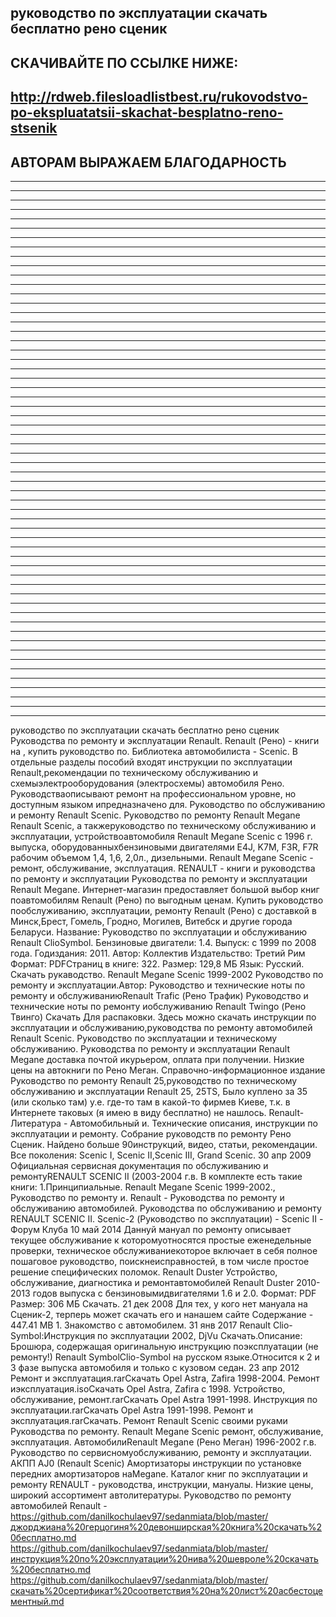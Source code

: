 руководство по эксплуатации скачать бесплатно рено сценик
--------------------------------------------------
СКАЧИВАЙТЕ ПО ССЫЛКЕ НИЖЕ:
--------------------------------------------------
http://rdweb.filesloadlistbest.ru/rukovodstvo-po-ekspluatatsii-skachat-besplatno-reno-stsenik
--------------------------------------------------
АВТОРАМ ВЫРАЖАЕМ БЛАГОДАРНОСТЬ
--------------------------------------------------
--------------------------------------------------
--------------------------------------------------
--------------------------------------------------
--------------------------------------------------
--------------------------------------------------
--------------------------------------------------
--------------------------------------------------
--------------------------------------------------
--------------------------------------------------
--------------------------------------------------
--------------------------------------------------
--------------------------------------------------
--------------------------------------------------
--------------------------------------------------
--------------------------------------------------
--------------------------------------------------
--------------------------------------------------
--------------------------------------------------
--------------------------------------------------
--------------------------------------------------
--------------------------------------------------
--------------------------------------------------
--------------------------------------------------
--------------------------------------------------
--------------------------------------------------
--------------------------------------------------
--------------------------------------------------
--------------------------------------------------
--------------------------------------------------
--------------------------------------------------
--------------------------------------------------
--------------------------------------------------
--------------------------------------------------
--------------------------------------------------
--------------------------------------------------
--------------------------------------------------
--------------------------------------------------
--------------------------------------------------
--------------------------------------------------
--------------------------------------------------
--------------------------------------------------
--------------------------------------------------
--------------------------------------------------
--------------------------------------------------
--------------------------------------------------
--------------------------------------------------
--------------------------------------------------
--------------------------------------------------
--------------------------------------------------
--------------------------------------------------
--------------------------------------------------
--------------------------------------------------
--------------------------------------------------
--------------------------------------------------
--------------------------------------------------
--------------------------------------------------
--------------------------------------------------
--------------------------------------------------
руководство по эксплуатации скачать бесплатно рено сценик Руководства по ремонту и эксплуатации Renault. Renault (Рено) - книги на , купить руководство по. Библиотека автомобилиста - Scenic. В отдельные разделы пособий входят инструкции по эксплуатации Renault,рекомендации по техническому обслуживанию и схемыэлектрооборудования (электросхемы) автомобиля Рено. Руководстваописывают ремонт на профессиональном уровне, но доступным языком ипредназначено для. Руководство по обслуживанию и ремонту Renault Scenic. Руководство по ремонту Renault Megane  Renault Scenic, а такжеруководство по техническому обслуживанию и эксплуатации, устройствоавтомобиля Renault Megane  Scenic с 1996 г. выпуска, оборудованныхбензиновыми двигателями E4J, K7M, F3R, F7R рабочим объемом 1,4, 1,6, 2,0л., дизельными. Renault Megane  Scenic - ремонт, обслуживание, эксплуатация. RENAULT - книги и руководства по ремонту и эксплуатации
Руководства по ремонту и эксплуатации Renault Megane. Интернет-магазин  предоставляет большой выбор книг поавтомобилям Renault (Рено) по выгодным ценам. Купить руководство пообслуживанию, эксплуатации, ремонту Renault (Рено) с доставкой в Минск,Брест, Гомель, Гродно, Могилев, Витебск и другие города Беларуси. Название: Руководство по эксплуатации и обслуживанию Renault ClioSymbol. Бензиновые двигатели: 1.4. Выпуск: с 1999 по 2008 года. Годиздания: 2011. Автор: Коллектив Издательство: Третий Рим Формат: PDFСтраниц в книге: 322. Размер: 129,8 МБ Язык: Русский. Скачать рукаводство. Renault Megane Scenic 1999-2002 Руководство по ремонту и эксплуатации.Автор:  Руководство и технические ноты по ремонту и обслуживаниюRenault Trafic (Рено Трафик) Руководство и технические ноты по ремонту иобслуживанию Renault Twingo (Рено Твинго) Скачать Для распаковки. Здесь можно скачать инструкции по эксплуатации и обслуживанию,руководства по ремонту автомобилей Renault Scenic. Руководство по эксплуатации и техническому обслуживанию. Руководства по ремонту и эксплуатации Renault Megane доставка почтой икурьером, оплата при получении. Низкие цены на автокниги по Рено Меган. Справочно-информационное издание Руководство по ремонту Renault 25,руководство по техническому обслуживанию и эксплуатации Renault 25, 25TS,  Было куплено за 35 (или сколько там) у.е. где-то там в какой-то фирмев Киеве, т.к. в Интернете таковых (я имею в виду бесплатно) не нашлось.
Renault-Литература   - Автомобильный и. Технические описания, инструкции по эксплуатации и ремонту. Собрание руководств по ремонту Рено Сценик. Найдено больше 90инструкций, видео, статьи, рекомендации. Все поколения: Scenic I, Scenic II,Scenic III, Grand Scenic. 30 апр 2009  Официальная сервисная документация по обслуживанию и ремонтуRENAULT SCENIC II (2003-2004 г.в. В комплекте есть такие книги: 1.Принципиальные. Renault Megane Scenic 1999-2002., Руководство по ремонту и. Renault - Руководства по ремонту и обслуживанию автомобилей. Руководства по обслуживанию и ремонту RENAULT SCENIC II. Scenic-2 (Руководство по эксплуатации) - Scenic II - Форум Клуба
10 май 2014  Даннуй мануал по ремонту описывает текущее обслуживание к которомуотносятся простые еженедельные проверки, техническое обслуживаниекоторое включает в себя полное пошаговое руководство, поискнеисправностей, в том числе простое решение специфических поломок. Renault Duster Устройство, обслуживание, диагностика и ремонтавтомобилей Renault Duster 2010-2013 годов выпуска с бензиновымидвигателями 1.6 и 2.0. Формат: PDF Размер: 306 МБ Скачать. 21 дек 2008  Для тех, у кого нет мануала на Сценик-2, терперь может скачать его и нанашем сайте Содержание - 447.41 MB 1. Знакомство с автомобилем. 31 янв 2017  Renault Clio-Symbol:Инструкция по эксплуатации 2002, DjVu Скачать.Описание: Брошюра, содержащая оригинальную инструкцию поэксплуатации (не ремонту!) Renault SymbolClio-Symbol на русском языке.Относится к 2 и 3 фазе выпуска автомобиля и только с кузовом седан. 23 апр 2012  Ремонт и эксплуатация.rarСкачать Opel Astra, Zafira 1998-2004. Ремонт иэксплуатация.isoСкачать Opel Astra, Zafira с 1998. Устройство, обслуживание, ремонт.rarСкачать Opel Astra 1991-1998. Инструкция по эксплуатации.rarСкачать Opel Astra 1991-1998. Ремонт и эксплуатация.rarСкачать. Ремонт Renault Scenic своими руками  Руководства по ремонту. Renault Megane  Scenic  ремонт, обслуживание, эксплуатация. АвтомобилиRenault Megane (Рено Меган) 1996-2002 г.в.  Руководство по сервисномуобслуживанию, ремонту и эксплуатации. АКПП AJ0 (Renault Scenic) Амортизаторы  инструкции по установке передних амортизаторов наMegane. Каталог книг по эксплуатации и ремонту RENAULT - руководства, инструкции, мануалы. Низкие цены, широкий ассортимент автолитературы.
Руководство по ремонту автомобилей Renault -
https://github.com/danilkochulaev97/sedanmiata/blob/master/джорджиана%20герцогиня%20девонширская%20книга%20скачать%20бесплатно.md
https://github.com/danilkochulaev97/sedanmiata/blob/master/инструкция%20по%20эксплуатации%20нива%20шевроле%20скачать%20бесплатно.md
https://github.com/danilkochulaev97/sedanmiata/blob/master/скачать%20сертификат%20соответствия%20на%20лист%20асбестоцементный.md